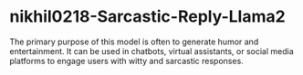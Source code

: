 # nikhil0218-Sarcastic-Reply-Llama2
The primary purpose of this model is often to generate humor and entertainment. It can be used in chatbots, virtual assistants, or social media platforms to engage users with witty and sarcastic responses.
